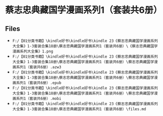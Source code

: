# 蔡志忠典藏国学漫画系列1（套装共6册）

## Files

- `F:/【01分类书籍】\kindle好书\kindle好书\kindle 23《蔡志忠典藏国学漫画系列大全集》1-3套装合集18册\蔡志忠典藏国学漫画系列1（套装共6册）\《蔡志忠典藏国学漫画系列大全集》1.png`
- `F:/【01分类书籍】\kindle好书\kindle好书\kindle 23《蔡志忠典藏国学漫画系列大全集》1-3套装合集18册\蔡志忠典藏国学漫画系列1（套装共6册）\蔡志忠典藏国学漫画系列1（套装共6册）.azw3`
- `F:/【01分类书籍】\kindle好书\kindle好书\kindle 23《蔡志忠典藏国学漫画系列大全集》1-3套装合集18册\蔡志忠典藏国学漫画系列1（套装共6册）\蔡志忠典藏国学漫画系列1（套装共6册）.epub`
- `F:/【01分类书籍】\kindle好书\kindle好书\kindle 23《蔡志忠典藏国学漫画系列大全集》1-3套装合集18册\蔡志忠典藏国学漫画系列1（套装共6册）\蔡志忠典藏国学漫画系列1（套装共6册）.mobi`
- `F:/【01分类书籍】\kindle好书\kindle好书\kindle 23《蔡志忠典藏国学漫画系列大全集》1-3套装合集18册\蔡志忠典藏国学漫画系列1（套装共6册）\files.md`
